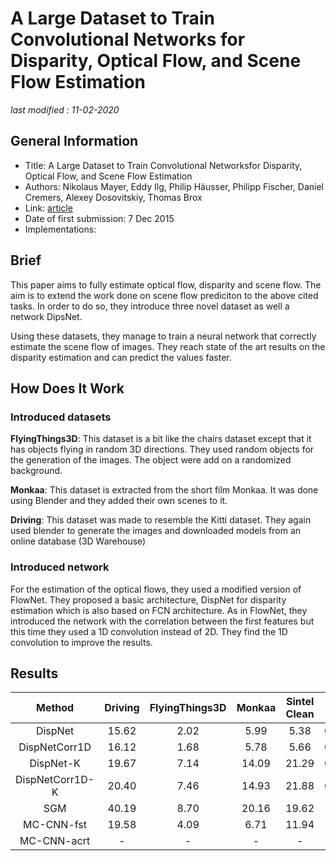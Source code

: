 # A Large Dataset to Train Convolutional Networks for Disparity, Optical Flow, and Scene Flow Estimation

_last modified : 11-02-2020_

## General Information

- Title: A Large Dataset to Train Convolutional Networksfor Disparity, Optical Flow, and Scene Flow Estimation
- Authors: Nikolaus Mayer, Eddy Ilg, Philip Häusser, Philipp Fischer, Daniel Cremers, Alexey Dosovitskiy, Thomas Brox
- Link: [article](https://arxiv.org/abs/1512.02134)
- Date of first submission: 7 Dec 2015
- Implementations:

## Brief

This paper aims to fully estimate optical flow, disparity and scene flow. The aim is to extend the work done on scene flow prediciton to the above cited tasks. In order to do so, they introduce three novel dataset as well a network DipsNet.

Using these datasets, they manage to train a neural network that correctly estimate the scene flow of images. They reach state of the art results on the disparity estimation and can predict the values faster.



## How Does It Work

### Introduced datasets

**FlyingThings3D**: This dataset is a bit like the chairs dataset except that it has objects flying in random 3D directions. They used random objects for the generation of the images. The object were add on a randomized background.

**Monkaa**: This dataset is extracted from the short film Monkaa. It was done using Blender and they added their own scenes to it.

**Driving**: This dataset was made to resemble the Kitti dataset. They again used blender to generate the images and downloaded models from an online database (3D Warehouse)

### Introduced network

For the estimation of the optical flows, they used a modified version of FlowNet. They proposed a basic architecture, DispNet for disparity estimation which is also based on FCN architecture. As in FlowNet, they introduced the network with the correlation between the first features but this time they used a 1D convolution instead of 2D. They find the 1D convolution to improve the results.

## Results

| Method | Driving | FlyingThings3D | Monkaa | Sintel Clean | Time |
|:-:|:-:|:-:|:-:|:-:|:-:|
| DispNet | 15.62 | 2.02 | 5.99 | 5.38 | 0.06s|
| DispNetCorr1D | 16.12 | 1.68 | 5.78 | 5.66 | 0.06s|
| DispNet-K | 19.67 | 7.14 | 14.09 | 21.29 | 0.06s|
| DispNetCorr1D-K | 20.40 | 7.46 | 14.93 | 21.88 | 0.06s|
| SGM | 40.19 | 8.70 | 20.16 | 19.62 | 1.1s|
| MC-CNN-fst | 19.58 | 4.09 | 6.71 | 11.94 | 0.8s|
| MC-CNN-acrt | - | - | - | - | 67s |